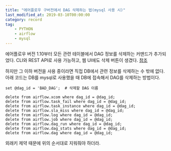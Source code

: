 ```yaml
---
title: "에어플로우 구버전에서 DAG 삭제하는 법(mysql 사용 시)"
last_modified_at: 2019-03-10T00:00:00
category: record
tag: 
    - PYTHON
    - airflow 
    - mysql
---
```


에어플로우 버전 1.10부터 모든 관련 테이블에서 DAG 정보를 삭제하는 커맨드가 추가되었다. CLI와 REST API로 사용 가능하고, 웹 UI에도 삭제 버튼이 생겼다. [참조](https://stackoverflow.com/questions/40651783/airflow-how-to-delete-a-dag)  

하지만 그 이하 버전을 사용 중이라면 직접 DB에서 관련 정보를 삭제하는 수 밖에 없다. 아래 코드는 DB를 mysql로 사용했을 때 DB에 접속해서 DAG를 삭제하는 방법이다. 
```
set @dag_id = 'BAD_DAG';  # 삭제할 DAG 이름

delete from airflow.xcom where dag_id = @dag_id;
delete from airflow.task_fail where dag_id = @dag_id;
delete from airflow.task_instance where dag_id = @dag_id;
delete from airflow.sla_miss where dag_id = @dag_id;
delete from airflow.log where dag_id = @dag_id;
delete from airflow.job where dag_id = @dag_id;
delete from airflow.dag_run where dag_id = @dag_id;
delete from airflow.dag_stats where dag_id = @dag_id;
delete from airflow.dag where dag_id = @dag_id;
```
외래키 제약 때문에 위의 순서대로 지워줘야 하더라.
